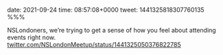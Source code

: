 date: 2021-09-24
time: 08:57:08+0000
tweet: 1441325818307760135
%%%

NSLondoners, we’re trying to get a sense of how you feel about attending events right now. [twitter.com/NSLondonMeetup/status/1441325050376822785](https://twitter.com/NSLondonMeetup/status/1441325050376822785)
